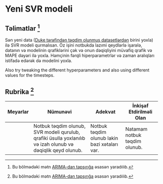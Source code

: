 # Yeni SVR modeli

## Təlimatlar [^1]

Sən yeni data ([Duke tərəfindən təqdim olunmuş datasetlərdən](http://www2.stat.duke.edu/~mw/ts_data_sets.html) birini yoxla) ilə SVR modeli qurmalısan. Öz işini notbukda lazımi qeydlərlə işarələ, datanın və modelinin qrafiklərini çək və onun dəqiqliyini müvafiq qrafik və MAPE dəyəri ilə yoxla. Həmçinin fərqli hiperparametrlər və zaman aralıqları istifadə edərək də modelini yoxla.

Also try tweaking the different hyperparameters and also using different values for the timesteps.

## Rubrika [^1]

| Meyarlar | Nümunəvi | Adekvat | İnkişaf Etdirilməli Olan |
| -------- | ------------------------------------------------------- | ------------------------------------------------- | -------------------------------- |
|          | Notbuk təqdim olunub, SVR modeli qurulub, qrafiki üsulla yoxlanılıb və izah olunub və dəqiqlik qeyd olunub. | Notbuk təqdim olunub lakin bəzi xətaları var. | Natamam notbuk təqdim olunub. |


[^1]: Bu bölmədəki mətn [ARIMA-dan tapşırığa](https://github.com/microsoft/ML-For-Beginners/tree/main/7-TimeSeries/2-ARIMA/assignment.md) əsasən yaradılıb.
